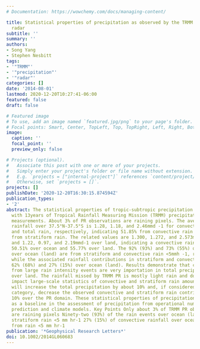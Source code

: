 ```yaml
---
# Documentation: https://wowchemy.com/docs/managing-content/

title: Statistical properties of precipitation as observed by the TRMM precipitation
  radar
subtitle: ''
summary: ''
authors:
- Song Yang
- Stephen Nesbitt
tags:
- '"TRMM"'
- '"precipitation"'
- '"radar"'
categories: []
date: '2014-08-01'
lastmod: 2020-12-20T10:27:41-06:00
featured: false
draft: false

# Featured image
# To use, add an image named `featured.jpg/png` to your page's folder.
# Focal points: Smart, Center, TopLeft, Top, TopRight, Left, Right, BottomLeft, Bottom, BottomRight.
image:
  caption: ''
  focal_point: ''
  preview_only: false

# Projects (optional).
#   Associate this post with one or more of your projects.
#   Simply enter your project's folder or file name without extension.
#   E.g. `projects = ["internal-project"]` references `content/project/deep-learning/index.md`.
#   Otherwise, set `projects = []`.
projects: []
publishDate: '2020-12-20T16:30:15.874594Z'
publication_types:
- '2'
abstract: The statistical properties of tropic-subtropic precipitation are revealed
  with 13years of Tropical Rainfall Measuring Mission (TRMM) precipitation radar (PR)
  measurements. About 3% of PR observations are raining pixels. The average daily
  rainfall over 37.5°N-37.5°S is 1.28, 1.18, and 2.46mmd -1 for convective, stratiform,
  and total rain, respectively, indicating 51.85% from convective rain and 48.09%
  from stratiform rain. The related values are 1.300, 1.272, and 2.573mmd-1 over ocean
  and 1.22, 0.97, and 2.19mmd-1 over land, indicating a convective rain fraction of
  50.51% over ocean and 55.77% over land. The 92% (93%) and 73% (55%) of rain events
  over ocean (land) are from stratiform and convective rain <5mmh -1, respectively,
  while the associated rainfall contributions in stratiform and convective rain are
  62% (68%) and 27% (15%) over ocean (land). Results demonstrate that contributions
  from large rain intensity events are very importation in total precipitation, especially
  over land. The rainfall missed by TRMM PR is mostly light rain and does not significantly
  impact large-scale statistics of convective and stratiform rain amount. Light rain
  will increase the total precipitation by about 10% and, if considered a separate
  category, decrease the observed convective and stratiform rain contributions about
  10% over the PR domain. These statistical properties of precipitation could be utilized
  as a baseline in the assessment of precipitation from operational numerical weather
  prediction and climate models. Key Points Only about 3% of TRMM PR observations
  are raining pixels Ninety-two (93%) of the rain events over ocean (land) are from
  stratiform rain <5 mm hr-1 27% (15%) of convective rainfall over ocean (land) is
  from rain <5 mm hr-1
publication: '*Geophysical Research Letters*'
doi: 10.1002/2014GL060683
---
```

